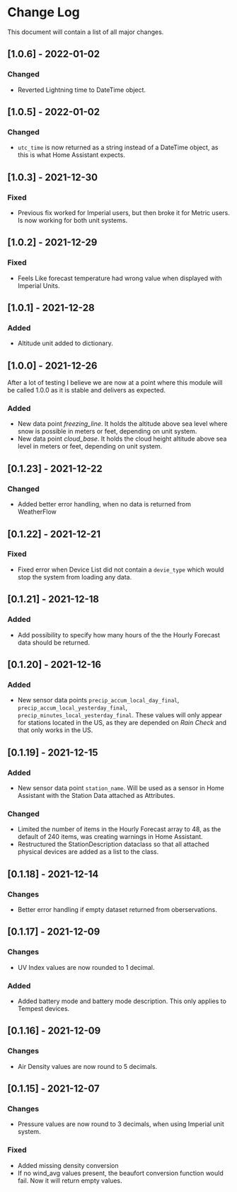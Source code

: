 # Change Log

This document will contain a list of all major changes.


## [1.0.6] - 2022-01-02

### Changed

- Reverted Lightning time to DateTime object.

## [1.0.5] - 2022-01-02

### Changed

- `utc_time` is now returned as a string instead of a DateTime object, as this is what Home Assistant expects.


## [1.0.3] - 2021-12-30

### Fixed

- Previous fix worked for Imperial users, but then broke it for Metric users. Is now working for both unit systems.

## [1.0.2] - 2021-12-29

### Fixed

- Feels Like forecast temperature had wrong value when displayed with Imperial Units.

## [1.0.1] - 2021-12-28

### Added

- Altitude unit added to dictionary.


## [1.0.0] - 2021-12-26

After a lot of testing I believe we are now at a point where this module will be called 1.0.0 as it is stable and delivers as expected.

### Added

- New data point *freezing_line*. It holds the altitude above sea level where snow is possible in meters or feet, depending on unit system.
- New data point *cloud_base*. It holds the cloud height altitude above sea level in meters or feet, depending on unit system.

## [0.1.23] - 2021-12-22

### Changed

- Added better error handling, when no data is returned from WeatherFlow

## [0.1.22] - 2021-12-21

### Fixed

- Fixed error when Device List did not contain a `devie_type` which would stop the system from loading any data.


## [0.1.21] - 2021-12-18

### Added

- Add possibility to specify how many hours of the the Hourly Forecast data should be returned.


## [0.1.20] - 2021-12-16

### Added

- New sensor data points `precip_accum_local_day_final`, `precip_accum_local_yesterday_final`, `precip_minutes_local_yesterday_final`. These values will only appear for stations located in the US, as they are depended on *Rain Check* and that only works in the US.


## [0.1.19] - 2021-12-15

### Added

- New sensor data point `station_name`. Will be used as a sensor in Home Assistant with the Station Data attached as Attributes.

### Changed

- Limited the number of items in the Hourly Forecast array to 48, as the default of 240 items, was creating warnings in Home Assistant.
- Restructured the StationDescription dataclass so that all attached physical devices are added as a list to the class.

## [0.1.18] - 2021-12-14

### Changes

- Better error handling if empty dataset returned from oberservations.


## [0.1.17] - 2021-12-09

### Changes

- UV Index values are now rounded to 1 decimal.

### Added

- Added battery mode and battery mode description. This only applies to Tempest devices.

## [0.1.16] - 2021-12-09

### Changes

- Air Density values are now round to 5 decimals.


## [0.1.15] - 2021-12-07

### Changes

- Pressure values are now round to 3 decimals, when using Imperial unit system.

### Fixed

- Added missing density conversion
- If no wind_avg values present, the beaufort conversion function would fail. Now it will return empty values.

